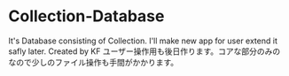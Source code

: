 # Collection-Database
It's Database consisting of Collection. I'll make new app for user extend it safly later. Created by KF
ユーザー操作用も後日作ります。コアな部分のみのなので少しのファイル操作も手間がかかります。
